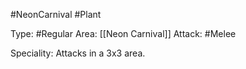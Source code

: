 #NeonCarnival #Plant 

Type: #Regular 
Area: [[Neon Carnival]]
Attack: #Melee

Speciality: Attacks in a 3x3 area.